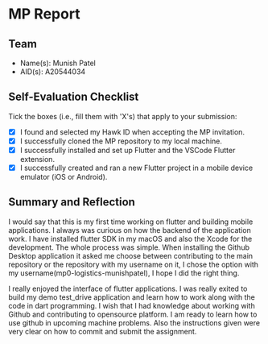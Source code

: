 # MP Report

## Team

- Name(s): Munish Patel
- AID(s): A20544034

## Self-Evaluation Checklist

Tick the boxes (i.e., fill them with 'X's) that apply to your submission:

- [X] I found and selected my Hawk ID when accepting the MP invitation.
- [X] I successfully cloned the MP repository to my local machine.
- [X] I successfully installed and set up Flutter and the VSCode Flutter
      extension.
- [X] I successfully created and ran a new Flutter project in a mobile device
      emulator (iOS or Android).

## Summary and Reflection

I would say that this is my first time working on flutter and building mobile applications. I always was curious on how the backend of the application work. I have installed flutter SDK in my macOS and also the Xcode for the development. The whole process was simple. When installing the Github Desktop application it asked me choose between contributing to the main repository or the repository with my username on it, I chose the option with my username(mp0-logistics-munishpatel), I hope I did the right thing. 

I really enjoyed the interface of flutter applications. I was really exited to build my demo test_drive application and learn how to work along with the code in dart programming. I wish that I had knowledge about working with Github and contributing to opensource platform. I am ready to learn how to use github in upcoming machine problems. Also the instructions given were very clear on how to commit and submit the assignment.

